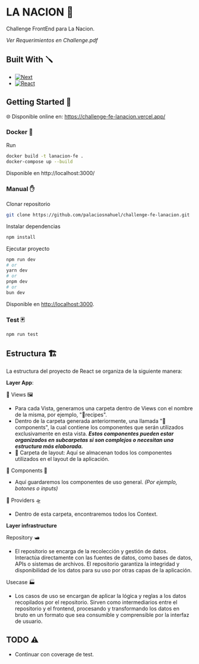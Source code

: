 
# LA NACION 📰

Challenge FrontEnd para La Nacion.

_Ver Requerimientos en Challenge.pdf_

## Built With 🪛
* [![Next][Next.js]][Next-url]
* [![React][React.js]][React-url]

## Getting Started 🛫

🌐 Disponible online en: https://challenge-fe-lanacion.vercel.app/

### Docker 🐋

Run
```bash
docker build -t lanacion-fe .
docker-compose up --build
```
Disponible en http://localhost:3000/

### Manual ✋

Clonar repositorio
```bash
git clone https://github.com/palaciosnahuel/challenge-fe-lanacion.git
```
Instalar dependencias
```bash
npm install
```
Ejecutar proyecto

```bash
npm run dev
# or
yarn dev
# or
pnpm dev
# or
bun dev
```

Disponible en [http://localhost:3000](http://localhost:3000).

### Test 🃏

```bash
npm run test
```

## Estructura 🏗️

La estructura del proyecto de React se organiza de la siguiente manera:

**Layer App**: 

📂 Views 🖼️
- Para cada Vista, generamos una carpeta dentro de Views con el nombre de la misma, por ejemplo,      "📂recipes".
- Dentro de la carpeta generada anteriormente, una  llamada "📂components", la cual contiene los componentes que serán utilizados exclusivamente en esta vista. **_Estos componentes pueden estar organizados en subcarpetas si son complejos o necesitan una estructura más elaborada._**
- 📂 Carpeta de layout: Aquí se almacenan todos los componentes utilizados en el layout de la aplicación.

📂 Components 🔗
- Aquí guardaremos los componentes de uso general. _(Por ejemplo, botones o inputs)_

📂 Providers 🛸
- Dentro de esta carpeta, encontraremos todos los Context.


**Layer infrastructure**

Repository 🛥️
- El repositorio se encarga de la recolección y gestión de datos. Interactúa directamente con las fuentes de datos, como bases de datos, APIs o sistemas de archivos. El repositorio garantiza la integridad y disponibilidad de los datos para su uso por otras capas de la aplicación.

Usecase 🏭
- Los casos de uso se encargan de aplicar la lógica  y reglas a los datos recopilados por el repositorio. Sirven como intermediarios entre el repositorio y el frontend, procesando y transformando los datos en bruto en un formato que sea consumible y comprensible por la interfaz de usuario. 

## TODO ⚠️
- Continuar con coverage de test.


[Next.js]: https://img.shields.io/badge/next.js-000000?style=for-the-badge&logo=nextdotjs&logoColor=white
[Next-url]: https://nextjs.org/
[React.js]: https://img.shields.io/badge/React-20232A?style=for-the-badge&logo=react&logoColor=61DAFB
[React-url]: https://reactjs.org/